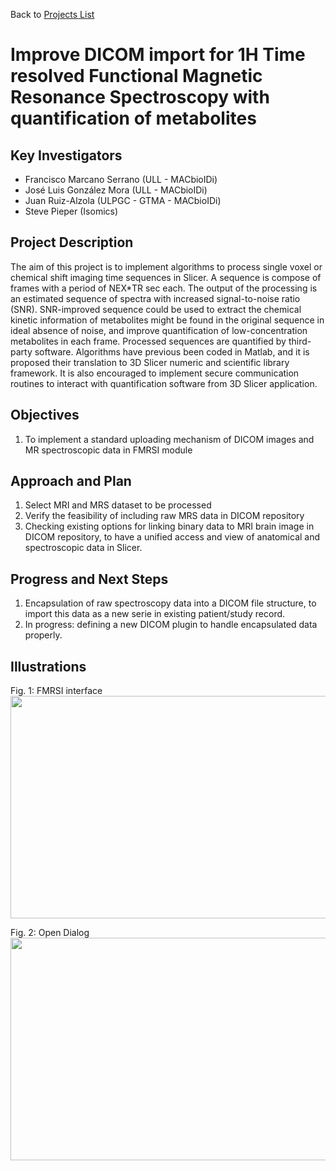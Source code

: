 Back to [Projects List](../../README.md#ProjectsList)

# Improve DICOM import for 1H Time resolved Functional Magnetic Resonance Spectroscopy with quantification of metabolites

## Key Investigators

- Francisco Marcano Serrano (ULL - MACbioIDi)
- José Luis González Mora (ULL - MACbioIDi)
- Juan Ruiz-Alzola (ULPGC - GTMA - MACbioIDi)
- Steve Pieper (Isomics)

## Project Description

The aim of this project is to implement algorithms to process single voxel or chemical shift imaging time sequences in Slicer. A sequence is compose of frames with a period of NEX*TR sec each. The output of the processing is an estimated sequence of spectra with increased signal-to-noise ratio (SNR). SNR-improved sequence could be used to extract the chemical kinetic information of metabolites might be found in the original sequence in ideal absence of noise, and improve quantification of low-concentration metabolites in each frame. Processed sequences are quantified by third-party software.
Algorithms have previous been coded in Matlab, and it is proposed their translation to 3D Slicer numeric and scientific library framework. It is also encouraged to implement secure communication routines to interact with quantification software from 3D Slicer application.

## Objectives

1. To implement a standard uploading mechanism of DICOM images and MR spectroscopic data in FMRSI module 

## Approach and Plan

1. Select MRI and MRS dataset to be processed
2. Verify the feasibility of including raw MRS data in DICOM repository
2. Checking existing options for linking binary data to MRI brain image in DICOM repository, to have a unified access and view of anatomical and spectroscopic data in Slicer.


## Progress and Next Steps
1. Encapsulation of raw spectroscopy data into a DICOM file structure, to import this data as a new serie in existing patient/study record.
2. In progress: defining a new DICOM plugin to handle encapsulated data properly. 


## Illustrations
Fig. 1: FMRSI interface
<img src="Diapositiva1.PNG" width="652" height="356"> 

Fig. 2: Open Dialog
<img src="Diapositiva2.PNG" width="652" height="356"> 

